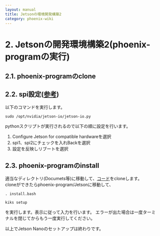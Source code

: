 ```yaml
---
layout: manual
title: Jetsonの環境開発構築2
category: phoenix-wiki
---
```

# 2. Jetsonの開発環境構築2(phoenix-programの実行)

## 2.1. phoenix-programのclone

## 2.2. spi設定([参考](https://sciencompass.com/electrical_work/jetson-nano/spi-set))
以下のコマンドを実行します。  

`sudo /opt/nvidia/jetson-io/jetson-io.py`  

pythonスクリプトが実行されるので以下の順に設定を行います。
1. Configure Jetson for compatible hardwareを選択
2. spi1、spi2にチェックを入れBackを選択
3. 設定を反映しリブートを選択

## 2.3. phoenix-programのinstall
適当なディレクトリ(Documets等)に移動して、[コード](https://github.com/kiksworks/phoenix-program.git)をcloneします。  
cloneができたらphoenix-program/Jetsonに移動して、  

    . install.bash

    kiks setup

を実行します。表示に従って入力を行います。
エラーが出た場合は一度ターミナルを閉じてからもう一度実行してください。

以上でJetson Nanoのセットアップは終わりです。